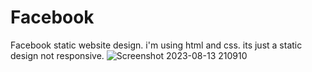# Facebook
Facebook static website design.
i'm using html and css. its just a static design not responsive.
![Screenshot 2023-08-13 210910](https://github.com/hashi43/Facebook/assets/108570118/12591dbb-9661-45d2-9352-d039e667e3e0)

